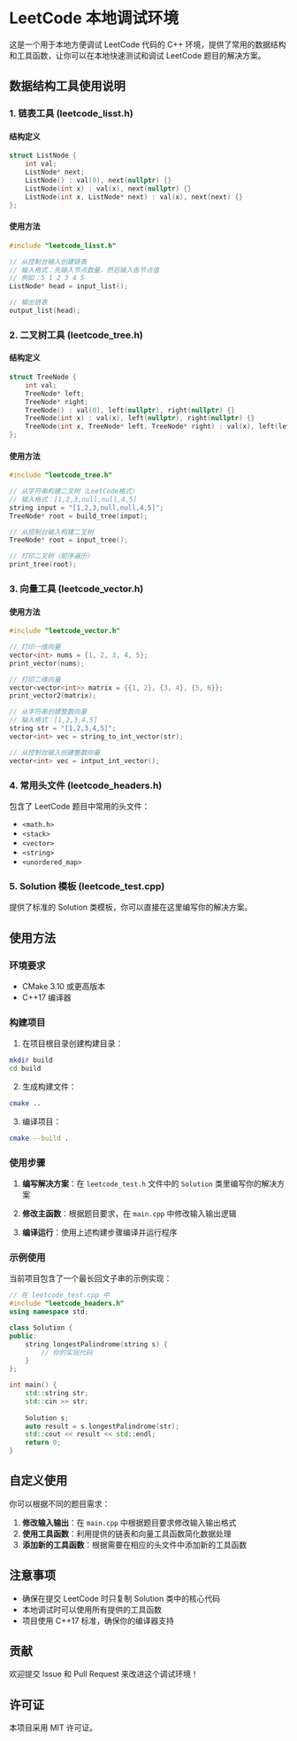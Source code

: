 # LeetCode 本地调试环境

这是一个用于本地方便调试 LeetCode 代码的 C++ 环境，提供了常用的数据结构和工具函数，让你可以在本地快速测试和调试 LeetCode 题目的解决方案。

## 数据结构工具使用说明

### 1. 链表工具 (leetcode_lisst.h)

#### 结构定义
```cpp
struct ListNode {
    int val;
    ListNode* next;
    ListNode() : val(0), next(nullptr) {}
    ListNode(int x) : val(x), next(nullptr) {}
    ListNode(int x, ListNode* next) : val(x), next(next) {}
};
```

#### 使用方法
```cpp
#include "leetcode_lisst.h"

// 从控制台输入创建链表
// 输入格式：先输入节点数量，然后输入各节点值
// 例如：5 1 2 3 4 5
ListNode* head = input_list();

// 输出链表
output_list(head);
```

### 2. 二叉树工具 (leetcode_tree.h)

#### 结构定义
```cpp
struct TreeNode {
    int val;
    TreeNode* left;
    TreeNode* right;
    TreeNode() : val(0), left(nullptr), right(nullptr) {}
    TreeNode(int x) : val(x), left(nullptr), right(nullptr) {}
    TreeNode(int x, TreeNode* left, TreeNode* right) : val(x), left(left), right(right) {}
};
```

#### 使用方法
```cpp
#include "leetcode_tree.h"

// 从字符串构建二叉树（LeetCode格式）
// 输入格式：[1,2,3,null,null,4,5]
string input = "[1,2,3,null,null,4,5]";
TreeNode* root = build_tree(input);

// 从控制台输入构建二叉树
TreeNode* root = input_tree();

// 打印二叉树（前序遍历）
print_tree(root);
```

### 3. 向量工具 (leetcode_vector.h)

#### 使用方法
```cpp
#include "leetcode_vector.h"

// 打印一维向量
vector<int> nums = {1, 2, 3, 4, 5};
print_vector(nums);

// 打印二维向量
vector<vector<int>> matrix = {{1, 2}, {3, 4}, {5, 6}};
print_vector2(matrix);

// 从字符串创建整数向量
// 输入格式：[1,2,3,4,5]
string str = "[1,2,3,4,5]";
vector<int> vec = string_to_int_vector(str);

// 从控制台输入创建整数向量
vector<int> vec = intput_int_vector();
```

### 4. 常用头文件 (leetcode_headers.h)
包含了 LeetCode 题目中常用的头文件：
- `<math.h>`
- `<stack>`
- `<vector>`
- `<string>`
- `<unordered_map>`

### 5. Solution 模板 (leetcode_test.cpp)
提供了标准的 Solution 类模板，你可以直接在这里编写你的解决方案。

## 使用方法

### 环境要求
- CMake 3.10 或更高版本
- C++17 编译器

### 构建项目

1. 在项目根目录创建构建目录：
```bash
mkdir build
cd build
```

2. 生成构建文件：
```bash
cmake ..
```

3. 编译项目：
```bash
cmake --build .
```

### 使用步骤

1. **编写解决方案**：在 `leetcode_test.h` 文件中的 `Solution` 类里编写你的解决方案

2. **修改主函数**：根据题目要求，在 `main.cpp` 中修改输入输出逻辑

3. **编译运行**：使用上述构建步骤编译并运行程序

### 示例使用

当前项目包含了一个最长回文子串的示例实现：

```cpp
// 在 leetcode_test.cpp 中
#include "leetcode_headers.h"
using namespace std;

class Solution {
public:
    string longestPalindrome(string s) {
        // 你的实现代码
    }
};

int main() {
    std::string str;
    std::cin >> str;
    
    Solution s;
    auto result = s.longestPalindrome(str);
    std::cout << result << std::endl;
    return 0;
}
```

## 自定义使用

你可以根据不同的题目需求：

1. **修改输入输出**：在 `main.cpp` 中根据题目要求修改输入输出格式
2. **使用工具函数**：利用提供的链表和向量工具函数简化数据处理
3. **添加新的工具函数**：根据需要在相应的头文件中添加新的工具函数

## 注意事项

- 确保在提交 LeetCode 时只复制 Solution 类中的核心代码
- 本地调试时可以使用所有提供的工具函数
- 项目使用 C++17 标准，确保你的编译器支持

## 贡献

欢迎提交 Issue 和 Pull Request 来改进这个调试环境！

## 许可证

本项目采用 MIT 许可证。